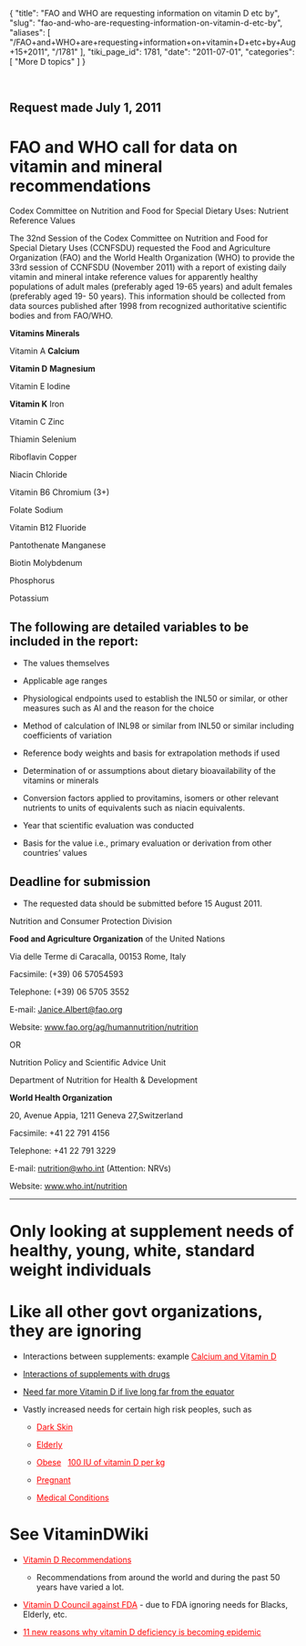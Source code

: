 {
  "title": "FAO and WHO are requesting information on vitamin D etc by",
  "slug": "fao-and-who-are-requesting-information-on-vitamin-d-etc-by",
  "aliases": [
    "/FAO+and+WHO+are+requesting+information+on+vitamin+D+etc+by+Aug+15+2011",
    "/1781"
  ],
  "tiki_page_id": 1781,
  "date": "2011-07-01",
  "categories": [
    "More D topics"
  ]
}

&nbsp;

## Request made July 1, 2011

# FAO and WHO call for data on vitamin and mineral recommendations

Codex Committee on Nutrition and Food for Special Dietary Uses: Nutrient Reference Values

The 32nd Session of the Codex Committee on Nutrition and Food for Special Dietary Uses (CCNFSDU) requested the Food and Agriculture Organization (FAO) and the World Health Organization (WHO) to provide the 33rd session of CCNFSDU (November 2011) with a report of existing daily vitamin and mineral intake reference values for apparently healthy populations of adult males (preferably aged 19-65 years) and adult females (preferably aged 19- 50 years). This information should be collected from data sources published after 1998 from recognized authoritative scientific bodies and from FAO/WHO.

 **Vitamins 	Minerals** 

Vitamin A 	 **Calcium** 

 **Vitamin D**  	 **Magnesium** 

Vitamin E 	Iodine

 **Vitamin K**  	Iron

Vitamin C 	Zinc

Thiamin 	Selenium

Riboflavin 	Copper

Niacin 	Chloride

Vitamin B6 	Chromium (3+)

Folate 	Sodium

Vitamin B12 	Fluoride

Pantothenate 	Manganese

Biotin 	Molybdenum

Phosphorus

Potassium

## The following are detailed variables to be included in the report:

* The values themselves

* Applicable age ranges

* Physiological endpoints used to establish the INL50 or similar, or other measures such as AI and the reason for the choice

* Method of calculation of INL98 or similar from INL50 or similar including coefficients of variation

* Reference body weights and basis for extrapolation methods if used

* Determination of or assumptions about dietary bioavailability of the vitamins or minerals

* Conversion factors applied to provitamins, isomers or other relevant nutrients to units of equivalents such as niacin equivalents.

* Year that scientific evaluation was conducted

* Basis for the value i.e., primary evaluation or derivation from other countries’ values

## Deadline for submission

* The requested data should be submitted before 15 August 2011.

Nutrition and Consumer Protection Division

 **Food and Agriculture Organization**  of the United Nations

Via delle Terme di Caracalla, 00153 Rome, Italy

Facsimile: (+39) 06 57054593

Telephone: (+39) 06 5705 3552

E-mail: Janice.Albert@fao.org

Website: www.fao.org/ag/humannutrition/nutrition

OR

Nutrition Policy and Scientific Advice Unit

Department of Nutrition for Health & Development

 **World Health Organization** 

20, Avenue Appia, 1211 Geneva 27,Switzerland

Facsimile: +41 22 791 4156

Telephone: +41 22 791 3229

E-mail: nutrition@who.int (Attention: NRVs)

Website: www.who.int/nutrition

- - - - - - - - 

# Only looking at supplement needs of healthy, young, white, standard weight individuals

# Like all other govt organizations, they are ignoring

* Interactions between supplements: example <a href="/posts/calcium-and-vitamin-d" style="color: red; text-decoration: underline;" title="This link has an unknown page_id: 1193">Calcium and Vitamin D</a>

* [Interactions of supplements with drugs](https://www.VitaminDWiki.com/tiki-browse_categories.php?parentId=59&sort_mode=created_desc)

* [Need far more Vitamin D if live long far from the equator](https://www.VitaminDWiki.com/tiki-browse_categories.php?parentId=63&sort_mode=created_desc)

* Vastly increased needs for certain high risk peoples, such as

   * <a href="/posts/dark-skin" style="color: red; text-decoration: underline;" title="This link has an unknown page_id: 1064">Dark Skin</a>

   * <a href="/posts/elderly" style="color: red; text-decoration: underline;" title="This link has an unknown page_id: 28">Elderly</a>

   * <a href="/posts/obese" style="color: red; text-decoration: underline;" title="This link has an unknown page_id: 710">Obese</a>&nbsp; &nbsp;<a href="/posts/100-iu-of-vitamin-d-per-kg" style="color: red; text-decoration: underline;" title="This link has an unknown page_id: 1757">100 IU of vitamin D per kg</a>

   * <a href="/posts/pregnant" style="color: red; text-decoration: underline;" title="This link has an unknown page_id: 816">Pregnant</a>

   * <a href="/posts/medical-conditions" style="color: red; text-decoration: underline;" title="This link has an unknown page_id: 889">Medical Conditions</a>

# See VitaminDWiki

* <a href="/posts/vitamin-d-recommendations" style="color: red; text-decoration: underline;" title="This link has an unknown page_id: 1293">Vitamin D Recommendations</a>

   * Recommendations from around the world and during the past 50 years have varied a lot.

* <a href="/posts/vitamin-d-council-against-fda" style="color: red; text-decoration: underline;" title="This link has an unknown page_id: 1772">Vitamin D Council against FDA</a> - due to FDA ignoring needs for Blacks, Elderly, etc.

* <a href="/posts/11-new-reasons-why-vitamin-d-deficiency-is-becoming-epidemic" style="color: red; text-decoration: underline;" title="This link has an unknown page_id: 1586">11 new reasons why vitamin D deficiency is becoming epidemic</a>